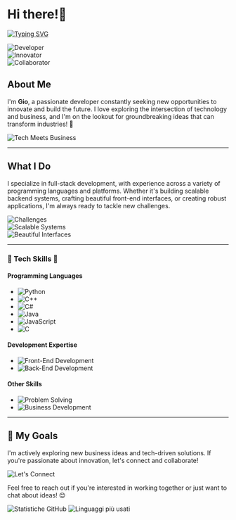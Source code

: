 # Hi there!👋  

[![Typing SVG](https://readme-typing-svg.demolab.com?font=Funnel+Sans&weight=800&size=80&pause=1000&width=800&height=150&lines=Gio)](https://git.io/typing-svg)
 
![Developer](https://img.shields.io/badge/Developer-Full--Stack-blueviolet?style=for-the-badge)  
![Innovator](https://img.shields.io/badge/Innovator-Tech--Driven-success?style=for-the-badge)  
![Collaborator](https://img.shields.io/badge/Collaboration-Open--to--Ideas-lightblue?style=for-the-badge)  

## About Me  
I'm **Gio**, a passionate developer constantly seeking new opportunities to innovate and build the future. I love exploring the intersection of technology and business, and I'm on the lookout for groundbreaking ideas that can transform industries! 🚀  

![Tech Meets Business](https://img.shields.io/badge/Tech_Meets_Business-Innovation_Ready-ff69b4?style=flat-square)  

---

## What I Do  
I specialize in full-stack development, with experience across a variety of programming languages and platforms. Whether it's building scalable backend systems, crafting beautiful front-end interfaces, or creating robust applications, I'm always ready to tackle new challenges.  

![Challenges](https://img.shields.io/badge/Challenges-Welcome-red?style=flat-square)  
![Scalable Systems](https://img.shields.io/badge/Scalable--Systems-Backend_Specialist-orange?style=flat-square)  
![Beautiful Interfaces](https://img.shields.io/badge/Beautiful--Interfaces-Front--End_Expert-blue?style=flat-square)  

---

### 🌟 Tech Skills 🌟  

#### **Programming Languages**  
- ![Python](https://img.shields.io/badge/Python-Expert-blue?logo=python)  
- ![C++](https://img.shields.io/badge/C++-Proficient-blue?logo=cplusplus)  
- ![C#](https://img.shields.io/badge/C%23-Proficient-blue?logo=csharp)
- ![Java](https://img.shields.io/badge/Java-Expert-blue?logo=java)  
- ![JavaScript](https://img.shields.io/badge/JavaScript-Proficient-yellow?logo=javascript)  
- ![C](https://img.shields.io/badge/C-Proficient-lightgrey?logo=c)  

#### **Development Expertise**  
- ![Front-End Development](https://img.shields.io/badge/Front--End-Experienced-green?logo=html5)  
- ![Back-End Development](https://img.shields.io/badge/Back--End-Experienced-green?logo=serverfault)  

#### **Other Skills**  
- ![Problem Solving](https://img.shields.io/badge/Problem--Solving-Advanced-brightgreen?logo=lightbulb)  
- ![Business Development](https://img.shields.io/badge/Business--Development-Intermediate-blue?logo=briefcase)  

---

## 🚀 My Goals  
I'm actively exploring new business ideas and tech-driven solutions. If you're passionate about innovation, let's connect and collaborate!  

![Let's Connect](https://img.shields.io/badge/Let's_Connect-Collaboration_Possibilities-brightgreen?style=for-the-badge)  

Feel free to reach out if you're interested in working together or just want to chat about ideas! 😊  

![Statistiche GitHub](https://github-readme-stats.vercel.app/api?username=QuantumUser4&show_icons=true&theme=dark)
![Linguaggi più usati](https://github-readme-stats.vercel.app/api/top-langs/?username=QuantumUser4&layout=compact&theme=dark)


